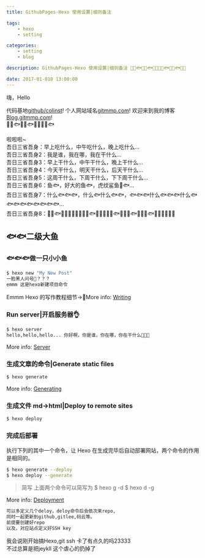 ```yaml
---
title: GithubPages-Hexo 使用设置|细则备注

tags: 
    - hexo 
    - setting  

categories: 
    - setting
    - blog

description: GithubPages-Hexo 使用设置|细则备注 🐳🐋🐟🐳🐋🐟🐳🐋🐳🐋🐟🐳🐋🐟🐳🐋  

date: 2017-01-010 13:00:00
---
```


 
 嗨，Hello
  
  代码基地[github/colinst](https://github.com/colinst)!
  个人网站域名[gitmmp.com](http://gitmmp.com)!
  欢迎来到我的博客 [Blog.gitmmp.com](https://colinst.github.io)!  
  🐳🐋🐟🐳🐋🐟🐳🐋🐳🐋🐟
 
 啦啦啦~  
 吾日三省吾身：早上吃什么，中午吃什么，晚上吃什么...    
 吾日三省吾身2：我是谁，我在哪，我在干什么...    
 吾日三省吾身3：早上干什么，中午干什么，晚上干什么...  
 吾日三省吾身4：今天干什么，明天干什么，后天干什么...  
 吾日三省吾身5：这周干什么，下周干什么，下下周干什么...  
 吾日三省吾身6：鱼🐟，好大的鱼🐟，虎纹鲨鱼🐯🐟...  
 吾日三省吾身7：什么🐟🐟🐟，什么🐟什么🐟🐟，🐟🐟🐟什么🐟🐟🐟什么🐟🐟🐟🐟🐟🐟🐟🐟🐟...  
 吾日三省吾身8：🐳🐋🐟🐠🦐🐡🦑🐬🐬🦈🐙🐟🐠🦑🐬🦈🐙🐟🐠🦈🐙🐟🐠🐳🐋🐟🐠🦐🦐🐡🦑🐬
 

## 🐟🐟二级大鱼

### 🐟🐟🐟做一只小小鱼

``` bash
$ hexo new "My New Post"
一脸黑人问号👤？？？
emmm 这是hexo新建项目命令
```

Emmm Hexo 的写作教程细节->🐷More info: [Writing](https://hexo.io/docs/writing.html)

### Run server|开启服务器👌

``` bash
$ hexo server
hello,hello,hello... 你好啊，你是谁，你在哪，你在干什么👀👀👀
```

More info: [Server](https://hexo.io/docs/server.html)

### 生成文章的命令|Generate static files

``` bash
$ hexo generate
```

More info: [Generating](https://hexo.io/docs/generating.html)

### 生成文件 md->html|Deploy to remote sites

``` bash
$ hexo deploy
```

### 完成后部署
执行下列的其中一个命令，让 Hexo 在生成完毕后自动部署网站，两个命令的作用是相同的。  
``` bash
$ hexo generate --deploy
$ hexo deploy --generate
```

> 简写
上面两个命令可以简写为
$ hexo g -d
$ hexo d -g


More info: [Deployment](https://hexo.io/docs/deployment.html)
``` bash
可以多定义几个deloy，deloy命令后会依次来repo,
同时一起更新到github,gitlee,码云等。
前提要创建好repo
以及，对应站点定义好SSH key
```

我会说刚开始搞Hexo,git ssh 卡了有点久的吗23333  
不过总算是把jeykll 这个虐心的扔掉了